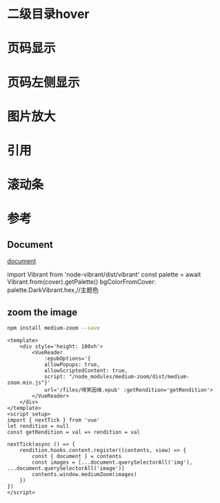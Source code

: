 # 二级目录hover
# 页码显示
# 页码左侧显示
# 图片放大
# 引用
# 滚动条
# 参考

## Document
[document](https://jinhuan138.github.io/docs/)

import Vibrant from 'node-vibrant/dist/vibrant'
const palette = await Vibrant.from(cover).getPalette()
bgColorFromCover: palette.DarkVibrant.hex,//主题色

## zoom the image

```bash
npm install medium-zoom --save
```

```vue
<template>
    <div style='height: 100vh'>
        <VueReader 
            :epubOptions='{
            allowPopups: true,
            allowScriptedContent: true,
            script: "/node_modules/medium-zoom/dist/medium-zoom.min.js"}' 
            url='/files/啼笑因缘.epub' :getRendition='getRendition'>
        </VueReader>
    </div>
</template>
<script setup>
import { nextTick } from 'vue'
let rendition = null
const getRendition = val => rendition = val

nextTick(async () => {
    rendition.hooks.content.register((contents, view) => {
        const { document } = contents
        const images = [...document.querySelectorAll('img'), ...document.querySelectorAll('image')]
        contents.window.mediumZoom(images)
    })
})
</script>
```
